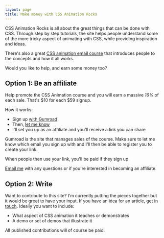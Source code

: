 ```yaml
---
layout: page
title: Make money with CSS Animation Rocks
---
```


CSS Animation Rocks is all about the great things that can be done with CSS. Through step by step tutorials, the site helps people understand some of the more tricky aspect of animating with CSS, while providing inspiration and ideas.

There's also a great [CSS animation email course](/courses/animation-101/) that introduces people to the concepts and how it all works.

Would you like to help, and earn some money too?

## Option 1: Be an affiliate

Help promote the CSS Animation course and you will earn a massive *16%* of each sale. That's $10 for each $59 signup.

How it works:

* Sign up [with Gumroad](https://gumroad.com/invite/cssanimation)
* Then, [let me know](mailto:hello@cssanimation.rocks)
* I'll set you up as an affiliate and you'll receive a link you can share

Gumroad is the site that manages sales of the course. Make sure to let me know which email you sign up with and I'll then be able to register you to create your link.

When people then use your link, you'll be paid if they sign up.

[Email me](mailto:hello@cssanimation.rocks) with any questions or if you're interested in becoming an affiliate.

## Option 2: Write

Want to contribute to this site? I'm currently putting the pieces together but it would be great to have your input. If you have an idea for an article, [get in touch](mailto:hello@cssanimation.rocks). Ideally you want to include:

* What aspect of CSS animation it teaches or demonstrates
* A demo or set of demos that illustrate it

All published contributions will of course be paid.
